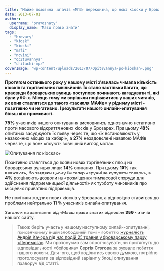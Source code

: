 ```yaml
---
title: "Майже половина читачів «МПЗ» переконана, що нові кіоски у Броварах встановлюють незаконно за хабарі"
date: 2013-07-01
author: 
  username: "pravoznaty"
  display_name: "Маєш право знати"
tags: 
  - "brovary"
  - "kiosk"
  - "kioski"
  - "mafi"
  - "novini"
  - "opituvannya"
  - "chitachi-mpz"
coverImage: "wp-content/uploads/2013/07/Opituvannya-po-kioskah-.png"
---
```


**Протягом останнього року у нашому місті з’явилась чимала кількість кіосків та торгівельних павільйонів. Їх стало настільки багато, що краєвиди броварських вулиць поступово починають нагадувати ті, які були у 90-х. Місяць тому ми вирішили поцікавитись у наших читачів, як вони ставляться до такого «засилля МАФів» у рідному місті – позитивно чи негативно. І результати нашого онлайн-опитування більш ніж промовисті.**

**75%** учасників нашого опитування висловились однозначно негативно проти масового відкриття нових кіосків у Броварах. При цьому **48%** опитаних засуджують їх появу через те, що «їх встановлюють у незаконних місцях за хабарі», а **27%** незадоволені навалою МАФів через те, що вони «псують зовнішній вигляд міста».

[![Опитування по кіосках+](https://mpz.brovary.org/wp-content/uploads/2013/07/Opituvannya-po-kioskah-.png)](https://mpz.brovary.org/wp-content/uploads/2013/07/Opituvannya-po-kioskah-.png)

Позитивно ставляться до появи нових торгівельних площ на броварських вулицях лише **14%** опитаних. При цьому **10%** так вважають, бо завдяки цьому їм тепер «зручніше купувати товари», а **4%** розцінюють дозволи на «розміщення тимчасової споруди для здійснення підприємницької діяльності» як турботу чиновників про місцевих приватних підприємців.

Не помітили жодних нових кіосків у Броварах, а відповідно ставиться до проблеми нейтрально **11 %** учасників онлайн-опитування.

Загалом на запитання від «Маєш право знати» відповіло **359** читачів нашого сайту.

> Також беріть участь у нашому наступному онлайн-опитуванні, присвяченому іншій злободенній темі – побиттю [журналіста Андрія Качора під час подій 25 травня у броварському парку «Перемога»](https://mpz.brovary.org/brovarskiy-titushko-viyavivsya-dvichi-sudimim-retsidivistom/). Ми пропонуємо вам спрогнозувати, чи притягнуть до відповідальності «бойовика» **Сергія Стягова** за зухвале побиття нашого колеги. Для того, щоб поділитись своєю думкою, потрібно проголосувати за відповідний варіант у блоці опитування праворуч від статті.

